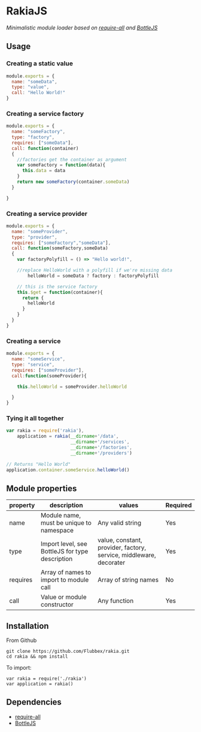 # RakiaJS
*Minimalistic module loader based on [require-all](https://www.npmjs.com/package/require-all) and [BottleJS](https://github.com/young-steveo/bottlejs)*

## Usage
                   
### Creating a static value 
```js
module.exports = {
  name: "someData",
  type: "value",
  call: "Hello World!"
}
```

### Creating a service factory    
```js
module.exports = {
  name: "someFactory",
  type: "factory",
  requires: ["someData"],
  call: function(container)
  {
    //factories get the container as argument
    var someFactory = function(data){
      this.data = data
    }
    return new someFactory(container.someData)
  }

}
```

### Creating a service provider
```js
module.exports = {
  name: "someProvider",
  type: "provider",
  requires: ["someFactory","someData"],
  call: function(someFactory,someData)
  {
    var factoryPolyfill = () => "Hello world!",

    //replace HelloWorld with a polyfill if we're missing data
        helloWorld = someData ? factory : factoryPolyfill

    // this is the service factory
    this.$get = function(container){
      return {
        helloWorld
      }
    }
  }
}
```

### Creating a service    
```js
module.exports = {
  name: "someService",
  type: "service",
  requires: ["someProvider"],
  call:function(someProvider){

    this.helloWorld = someProvider.helloWorld

  }
}
```    

### Tying it all together
```js
var rakia = require('rakia'),
    application = rakia(__dirname+'/data', 
                        __dirname+'/services',
                        __dirname+'/factories', 
                        __dirname+'/providers')
                        
// Returns "Hello World" 
application.container.someService.helloWorld()
```

## Module properties

| property  | description | values | Required
|-----------|------------------------------------------|------------------|---
| name      | Module name, must be unique to namespace | Any valid string | Yes 
| type      | Import level, see BottleJS for type description      | value, constant, provider, factory, service, middleware, decorater | Yes
| requires  | Array of names to import to module call  | Array of string names  | No
| call      | Value or module constructor | Any function | Yes 

## Installation
From Github

    git clone https://github.com/Flubbex/rakia.git
    cd rakia && npm install
    
To import:
    
    var rakia = require('./rakia')
    var application = rakia()
    
## Dependencies
  - [require-all](https://www.npmjs.com/package/require-all) 
  - [BottleJS](https://github.com/young-steveo/bottlejs)
